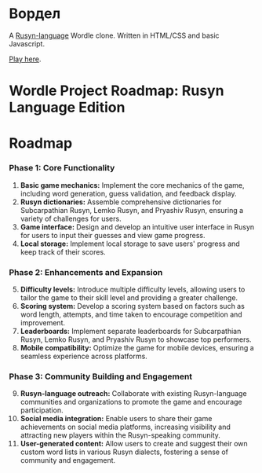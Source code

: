 # Вордел
A [Rusyn-language](https://en.wikipedia.org/wiki/Rusyn_language) Wordle clone. Written in HTML/CSS and basic Javascript.

[Play here](https://rusynpedia.dreamhosters.com/wordle/).

# Wordle Project Roadmap: Rusyn Language Edition

# Roadmap

### Phase 1: Core Functionality

1. **Basic game mechanics:** Implement the core mechanics of the game, including word generation, guess validation, and feedback display.
2. **Rusyn dictionaries:** Assemble comprehensive dictionaries for Subcarpathian Rusyn, Lemko Rusyn, and Pryashiv Rusyn, ensuring a variety of challenges for users.
3. **Game interface:** Design and develop an intuitive user interface in Rusyn for users to input their guesses and view game progress.
4. **Local storage:** Implement local storage to save users' progress and keep track of their scores.

### Phase 2: Enhancements and Expansion

5. **Difficulty levels:** Introduce multiple difficulty levels, allowing users to tailor the game to their skill level and providing a greater challenge.
6. **Scoring system:** Develop a scoring system based on factors such as word length, attempts, and time taken to encourage competition and improvement.
7. **Leaderboards:** Implement separate leaderboards for Subcarpathian Rusyn, Lemko Rusyn, and Pryashiv Rusyn to showcase top performers.
8. **Mobile compatibility:** Optimize the game for mobile devices, ensuring a seamless experience across platforms.

### Phase 3: Community Building and Engagement

9. **Rusyn-language outreach:** Collaborate with existing Rusyn-language communities and organizations to promote the game and encourage participation.
10. **Social media integration:** Enable users to share their game achievements on social media platforms, increasing visibility and attracting new players within the Rusyn-speaking community.
11. **User-generated content:** Allow users to create and suggest their own custom word lists in various Rusyn dialects, fostering a sense of community and engagement.

